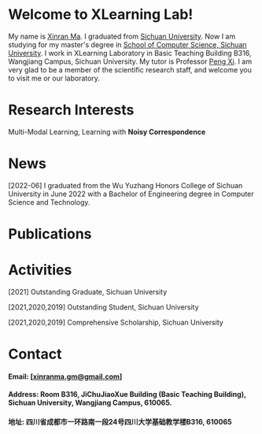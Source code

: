 # Welcome to XLearning Lab! 

My name is [Xinran Ma](https://allenHearst.github.io/maxinran.github.io/). I graduated from [Sichuan University](https://www.scu.edu.cn/). Now I am studying for my master's degree in [School of Computer Science, Sichuan University](https://cs.scu.edu.cn/).
I work in XLearning Laboratory in Basic Teaching Building B316, Wangjiang Campus, Sichuan University. My tutor is Professor [Peng Xi](https://pengxi.me/).
I am very glad to be a member of the scientific research staff, and welcome you to visit me or our laboratory.

# Research Interests


Multi-Modal Learning, Learning with **Noisy Correspondence**








# News




[2022-06] I graduated from the Wu Yuzhang Honors College of Sichuan University in June 2022 with a Bachelor of Engineering degree in Computer Science and Technology.






# Publications











# Activities





[2021] Outstanding Graduate, Sichuan University  

[2021,2020,2019] Outstanding Student, Sichuan University 

[2021,2020,2019] Comprehensive Scholarship, Sichuan University





# Contact

#### Email: [xinranma.gm@gmail.com]
#### Address: Room B316, JiChuJiaoXue Building (Basic Teaching Building), Sichuan University, Wangjiang Campus, 610065.
#### 地址: 四川省成都市一环路南一段24号四川大学基础教学楼B316, 610065
